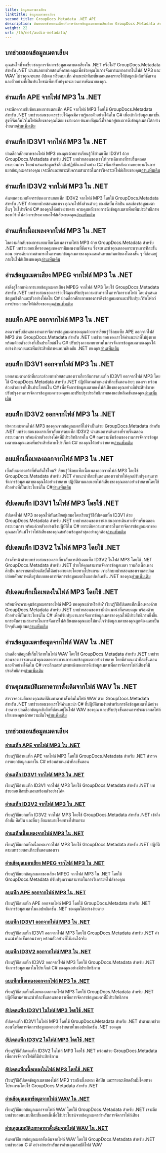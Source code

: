 ```yaml
---
title: ข้อมูลเมตาของเสียง
linktitle: ข้อมูลเมตาของเสียง
second_title: GroupDocs.Metadata .NET API
description: ค้นพบบทช่วยสอนเกี่ยวกับการจัดการข้อมูลเมตาของเสียงด้วย GroupDocs.Metadata สำหรับ .NET เรียนรู้การแยก อัปเดต และลบแท็กออกจากไฟล์ MP3 และ WAV อย่างมีประสิทธิภาพ
weight: 22
url: /th/net/audio-metadata/
---
```


## บทช่วยสอนข้อมูลเมตาเสียง

คุณสนใจที่จะเชี่ยวชาญการจัดการข้อมูลเมตาของเสียงใน .NET หรือไม่? GroupDocs.Metadata สำหรับ .NET นำเสนอบทช่วยสอนที่ครอบคลุมเพื่อช่วยคุณในการจัดการเมทาดาทาในไฟล์ MP3 และ WAV ไม่ว่าคุณจะแยก อัปเดต หรือลบแท็ก คำแนะนำทีละขั้นตอนของเราจะให้ข้อมูลเชิงลึกที่ชัดเจนและตัวอย่างที่เป็นประโยชน์เพื่อปรับปรุงกระบวนการพัฒนาของคุณ

## อ่านแท็ก APE จากไฟล์ MP3 ใน .NET

 เจาะลึกความซับซ้อนของการแตกแท็ก APE จากไฟล์ MP3 โดยใช้ GroupDocs.Metadata สำหรับ .NET บทช่วยสอนของเราช่วยให้คุณมีความรู้และตัวอย่างโค้ดใน C# เพื่อเข้าถึงข้อมูลเมตาขั้นสูงที่จัดเก็บไว้ในไฟล์เสียงของคุณได้อย่างง่ายดาย ค้นพบอัญมณีที่ซ่อนอยู่ของการดึงข้อมูลเมตาได้อย่างง่ายดาย[อ่านเพิ่มเติม](./read-ape-tag-mp3/)

## อ่านแท็ก ID3V1 จากไฟล์ MP3 ใน .NET

ปลดล็อกศักยภาพของไฟล์ MP3 ของคุณด้วยการเรียนรู้วิธีอ่านแท็ก ID3V1 ด้วย GroupDocs.Metadata สำหรับ .NET บทช่วยสอนของเราให้การเดินทางที่ราบรื่นตลอดกระบวนการ โดยนำเสนอข้อมูลเชิงลึกเชิงปฏิบัติและตัวอย่าง C# เพื่อเสริมพลังความพยายามในการแยกข้อมูลเมตาของคุณ เจาะลึกและยกระดับความสามารถในการวิเคราะห์ไฟล์เสียงของคุณ[อ่านเพิ่มเติม](./read-id3v1-tag-mp3/)

## อ่านแท็ก ID3V2 จากไฟล์ MP3 ใน .NET

 ค้นพบความมหัศจรรย์ของการแยกแท็ก ID3V2 จากไฟล์ MP3 โดยใช้ GroupDocs.Metadata สำหรับ .NET ด้วยบทช่วยสอนของเรา คุณจะไปยังส่วนต่างๆ ของอัลบั้ม ศิลปิน และช่องข้อมูลเมตาอื่นๆ ในโปรเจ็กต์ C# ของคุณได้อย่างง่ายดาย ควบคุมพลังของการดึงข้อมูลเมตาเพื่อเพิ่มประสิทธิภาพของเวิร์กโฟลว์การประมวลผลไฟล์เสียงของคุณ[อ่านเพิ่มเติม](./read-id3v2-tag-mp3/)

## อ่านแท็กเนื้อเพลงจากไฟล์ MP3 ใน .NET

ไขความลึกลับของการแยกแท็กเนื้อเพลงจากไฟล์ MP3 ด้วย GroupDocs.Metadata สำหรับ .NET บทช่วยสอนที่ครอบคลุมของเรามีแผนงานที่ชัดเจน ซึ่งจะแนะนำคุณตลอดกระบวนการทีละขั้นตอน ยกระดับความสามารถในการแยกข้อมูลเมตาของคุณและค้นพบแก่นแท้ของโคลงสั้น ๆ ที่ซ่อนอยู่ภายในไฟล์เสียงของคุณ[อ่านเพิ่มเติม](./read-lyrics-tag-mp3/)

## อ่านข้อมูลเมตาเสียง MPEG จากไฟล์ MP3 ใน .NET

 ดำดิ่งสู่โลกแห่งการแยกข้อมูลเมตาเสียง MPEG จากไฟล์ MP3 โดยใช้ GroupDocs.Metadata สำหรับ .NET บทช่วยสอนของเราช่วยให้คุณปรับปรุงความสามารถในการวิเคราะห์ไฟล์ โดยนำเสนอข้อมูลเชิงลึกและตัวอย่างโค้ดใน C# ปลดล็อกศักยภาพของการดึงข้อมูลเมตาและปรับปรุงเวิร์กโฟลว์การประมวลผลไฟล์เสียงของคุณ[อ่านเพิ่มเติม](./read-mpeg-audio-metadata-mp3/)

## ลบแท็ก APE ออกจากไฟล์ MP3 ใน .NET

ลดความซับซ้อนของงานการจัดการข้อมูลเมตาของคุณด้วยการเรียนรู้วิธีลบแท็ก APE ออกจากไฟล์ MP3 ด้วย GroupDocs.Metadata สำหรับ .NET บทช่วยสอนของเราให้คำแนะนำที่ไม่ยุ่งยาก พร้อมด้วยตัวอย่างที่เป็นประโยชน์ใน C# ปรับปรุงความพยายามในการจัดการข้อมูลเมตาของคุณได้อย่างง่ายดายและเพิ่มประสิทธิภาพแอปพลิเคชัน .NET ของคุณ[อ่านเพิ่มเติม](./remove-ape-tag-mp3/)

## ลบแท็ก ID3V1 ออกจากไฟล์ MP3 ใน .NET

 บอกลาเมตาดาต้าที่เกะกะด้วยบทช่วยสอนของเราเกี่ยวกับการลบแท็ก ID3V1 ออกจากไฟล์ MP3 โดยใช้ GroupDocs.Metadata สำหรับ .NET ปฏิบัติตามคำแนะนำทีละขั้นตอนง่ายๆ ของเรา พร้อมด้วยตัวอย่างที่เป็นประโยชน์ใน C# เพื่อจัดการข้อมูลเมตาของไฟล์เสียงของคุณอย่างมีประสิทธิภาพ ปรับปรุงงานการจัดการข้อมูลเมตาของคุณและปรับปรุงประสิทธิภาพของแอปพลิเคชันของคุณ[อ่านเพิ่มเติม](./remove-id3v1-tag-mp3/)

## ลบแท็ก ID3V2 ออกจากไฟล์ MP3 ใน .NET

ทำความสะอาดไฟล์ MP3 ของคุณจากข้อมูลเมตาที่ไม่จำเป็นด้วย GroupDocs.Metadata สำหรับ .NET บทช่วยสอนของเราเกี่ยวกับการลบแท็ก ID3V2 นำเสนอการเดินทางที่ราบรื่นตลอดกระบวนการ พร้อมด้วยตัวอย่างโค้ดที่มีประสิทธิภาพใน C# ลดความซับซ้อนของงานการจัดการข้อมูลเมตาของคุณและเพิ่มประสิทธิภาพโปรเจ็กต์ C# ของคุณได้อย่างง่ายดาย[อ่านเพิ่มเติม](./remove-id3v2-tag-mp3/)

## ลบแท็กเนื้อเพลงออกจากไฟล์ MP3 ใน .NET

 เบื่อกับเมตาดาต้าที่พันกันใช่ไหม? เรียนรู้วิธีลบแท็กเนื้อเพลงออกจากไฟล์ MP3 โดยใช้ GroupDocs.Metadata สำหรับ .NET คำแนะนำทีละขั้นตอนของเราช่วยให้คุณปรับปรุงงานการจัดการข้อมูลเมตาของคุณได้อย่างง่ายดาย ปฏิบัติตามและแยกไฟล์เสียงของคุณออกอย่างง่ายดายโดยใช้ตัวอย่างที่เป็นประโยชน์ใน C#[อ่านเพิ่มเติม](./remove-lyrics-tag-mp3/)

## อัปเดตแท็ก ID3V1 ในไฟล์ MP3 โดยใช้ .NET

 อัปเดตไฟล์ MP3 ของคุณให้ทันสมัยอยู่เสมอโดยเรียนรู้วิธีอัปเดตแท็ก ID3V1 ด้วย GroupDocs.Metadata สำหรับ .NET บทช่วยสอนของเรานำเสนอการเดินทางที่ราบรื่นตลอดกระบวนการ พร้อมด้วยตัวอย่างเชิงปฏิบัติใน C# ยกระดับความสามารถในการจัดการข้อมูลเมตาของคุณและให้แน่ใจว่าไฟล์เสียงของคุณสะท้อนข้อมูลล่าสุดอย่างถูกต้อง[อ่านเพิ่มเติม](./update-id3v1-tag-mp3/)

## อัปเดตแท็ก ID3V2 ในไฟล์ MP3 โดยใช้ .NET

 ก้าวล้ำหน้าด้วยบทช่วยสอนของเราเกี่ยวกับการอัปเดตแท็ก ID3V2 ในไฟล์ MP3 โดยใช้ .NET GroupDocs.Metadata สำหรับ .NET ช่วยให้คุณสามารถจัดการข้อมูลเมตา รวมถึงเนื้อเพลง ศิลปิน และรายละเอียดอัลบั้มได้อย่างง่ายดายโดยทางโปรแกรม เจาะลึกบทช่วยสอนของเราและปลดปล่อยศักยภาพเต็มรูปแบบของการจัดการข้อมูลเมตาในแอปพลิเคชัน .NET ของคุณ[อ่านเพิ่มเติม](./update-id3v2-tag-mp3/)

## อัปเดตแท็กเนื้อเพลงในไฟล์ MP3 โดยใช้ .NET

 พร้อมที่จะควบคุมข้อมูลเมตาของไฟล์ MP3 ของคุณแล้วหรือยัง? เรียนรู้วิธีอัปเดตแท็กเนื้อเพลงด้วย GroupDocs.Metadata สำหรับ .NET บทช่วยสอนของเรามีคำแนะนำที่ครอบคลุม พร้อมด้วยตัวอย่างที่เป็นประโยชน์ใน C# เพื่อปรับปรุงงานการจัดการข้อมูลเมตาของคุณให้มีประสิทธิภาพยิ่งขึ้น ยกระดับความสามารถในการจัดการไฟล์เสียงของคุณและให้แน่ใจว่าข้อมูลเมตาของคุณถูกต้องและเป็นปัจจุบันอยู่เสมอ[อ่านเพิ่มเติม](./update-lyrics-tag-mp3/)

## อ่านข้อมูลเมตาข้อมูลจากไฟล์ WAV ใน .NET

ปลดล็อกข้อมูลที่เก็บไว้ภายในไฟล์ WAV โดยใช้ GroupDocs.Metadata สำหรับ .NET บทช่วยสอนของเราจะแนะนำคุณตลอดกระบวนการแยกข้อมูลเมตาอย่างง่ายดาย โดยมีคำแนะนำทีละขั้นตอนและตัวอย่างโค้ดใน C# เจาะลึกและค้นพบพลังของการดึงข้อมูลเมตาเพื่อการจัดการไฟล์เสียงที่มีประสิทธิภาพ[อ่านเพิ่มเติม](./read-info-metadata-wav/)

## อ่านคุณสมบัติเมทาดาทาดั้งเดิมจากไฟล์ WAV ใน .NET

 สำรวจความลึกของคุณสมบัติเมทาดาทาดั้งเดิมในไฟล์ WAV ด้วย GroupDocs.Metadata สำหรับ .NET บทช่วยสอนของเราให้คำแนะนำ C# ที่ปฏิบัติตามง่ายสำหรับการดึงข้อมูลเมตาได้อย่างง่ายดาย ปลดล็อกข้อมูลเชิงลึกที่ซ่อนอยู่ในไฟล์ WAV ของคุณ และปรับปรุงขั้นตอนการประมวลผลไฟล์เสียงของคุณด้วยความมั่นใจ[อ่านเพิ่มเติม](./read-native-metadata-wav/)
## บทช่วยสอนข้อมูลเมตาเสียง
### [อ่านแท็ก APE จากไฟล์ MP3 ใน .NET](./read-ape-tag-mp3/)
เรียนรู้วิธีอ่านแท็ก APE จากไฟล์ MP3 โดยใช้ GroupDocs.Metadata สำหรับ .NET สำรวจการแยกข้อมูลเมตาใน C# พร้อมคำแนะนำทีละขั้นตอน
### [อ่านแท็ก ID3V1 จากไฟล์ MP3 ใน .NET](./read-id3v1-tag-mp3/)
เรียนรู้วิธีอ่านแท็ก ID3V1 จากไฟล์ MP3 โดยใช้ GroupDocs.Metadata สำหรับ .NET บทช่วยสอนทีละขั้นตอนพร้อมตัวอย่างโค้ด
### [อ่านแท็ก ID3V2 จากไฟล์ MP3 ใน .NET](./read-id3v2-tag-mp3/)
เรียนรู้วิธีแยกแท็ก ID3V2 จากไฟล์ MP3 โดยใช้ GroupDocs.Metadata สำหรับ .NET เข้าถึงอัลบั้ม ศิลปิน และอื่นๆ อีกมากมายโดยทางโปรแกรม
### [อ่านแท็กเนื้อเพลงจากไฟล์ MP3 ใน .NET](./read-lyrics-tag-mp3/)
เรียนรู้วิธีแยกแท็กเนื้อเพลงจากไฟล์ MP3 โดยใช้ GroupDocs.Metadata สำหรับ .NET ปฏิบัติตามบทช่วยสอนทีละขั้นตอนของเรา
### [อ่านข้อมูลเมตาเสียง MPEG จากไฟล์ MP3 ใน .NET](./read-mpeg-audio-metadata-mp3/)
เรียนรู้วิธีแยกข้อมูลเมตาของเสียง MPEG จากไฟล์ MP3 ใน .NET โดยใช้ GroupDocs.Metadata ปรับปรุงความสามารถในการวิเคราะห์ไฟล์ของคุณ
### [ลบแท็ก APE ออกจากไฟล์ MP3 ใน .NET](./remove-ape-tag-mp3/)
เรียนรู้วิธีลบแท็ก APE ออกจากไฟล์ MP3 โดยใช้ GroupDocs.Metadata สำหรับ .NET จัดการข้อมูลเมตาในแอปพลิเคชัน .NET ของคุณได้อย่างง่ายดาย
### [ลบแท็ก ID3V1 ออกจากไฟล์ MP3 ใน .NET](./remove-id3v1-tag-mp3/)
เรียนรู้วิธีลบแท็ก ID3V1 ออกจากไฟล์ MP3 โดยใช้ GroupDocs.Metadata สำหรับ .NET คำแนะนำทีละขั้นตอนง่ายๆ พร้อมตัวอย่างที่ใช้งานได้จริง
### [ลบแท็ก ID3V2 ออกจากไฟล์ MP3 ใน .NET](./remove-id3v2-tag-mp3/)
เรียนรู้วิธีลบแท็ก ID3V2 ออกจากไฟล์ MP3 โดยใช้ GroupDocs.Metadata สำหรับ .NET จัดการข้อมูลเมตาในโปรเจ็กต์ C# ของคุณอย่างมีประสิทธิภาพ
### [ลบแท็กเนื้อเพลงออกจากไฟล์ MP3 ใน .NET](./remove-lyrics-tag-mp3/)
เรียนรู้วิธีลบแท็กเนื้อเพลงออกจากไฟล์ MP3 โดยใช้ GroupDocs.Metadata สำหรับ .NET ปฏิบัติตามคำแนะนำทีละขั้นตอนของเราเพื่อการจัดการข้อมูลเมตาที่มีประสิทธิภาพ
### [อัปเดตแท็ก ID3V1 ในไฟล์ MP3 โดยใช้ .NET](./update-id3v1-tag-mp3/)
อัปเดตแท็ก ID3V1 ในไฟล์ MP3 โดยใช้ GroupDocs.Metadata สำหรับ .NET ทำตามบทช่วยสอนนี้เพื่อการจัดการข้อมูลเมตาอย่างง่ายดายในแอปพลิเคชัน .NET ของคุณ
### [อัปเดตแท็ก ID3V2 ในไฟล์ MP3 โดยใช้ .NET](./update-id3v2-tag-mp3/)
เรียนรู้วิธีอัปเดตแท็ก ID3V2 ในไฟล์ MP3 โดยใช้ .NET พร้อมด้วย GroupDocs.Metadata เพื่อการจัดการไฟล์ที่มีประสิทธิภาพ
### [อัปเดตแท็กเนื้อเพลงในไฟล์ MP3 โดยใช้ .NET](./update-lyrics-tag-mp3/)
เรียนรู้วิธีอัปเดตข้อมูลเมตาของไฟล์ MP3 รวมถึงเนื้อเพลง ศิลปิน และรายละเอียดอัลบั้มโดยทางโปรแกรมโดยใช้ GroupDocs.Metadata สำหรับ .NET
### [อ่านข้อมูลเมตาข้อมูลจากไฟล์ WAV ใน .NET](./read-info-metadata-wav/)
เรียนรู้วิธีแยกข้อมูลเมตาจากไฟล์ WAV โดยใช้ GroupDocs.Metadata สำหรับ .NET เจาะลึกบทช่วยสอนแบบทีละขั้นตอนนี้เพื่อใช้ประโยชน์จากข้อมูลเมตาสำหรับการจัดการไฟล์เสียง
### [อ่านคุณสมบัติเมทาดาทาดั้งเดิมจากไฟล์ WAV ใน .NET](./read-native-metadata-wav/)
ค้นพบวิธีแยกข้อมูลเมตาดั้งเดิมจากไฟล์ WAV โดยใช้ GroupDocs.Metadata สำหรับ .NET บทช่วยสอน C # อย่างง่ายสำหรับการอ่านคุณสมบัติไฟล์ WAV